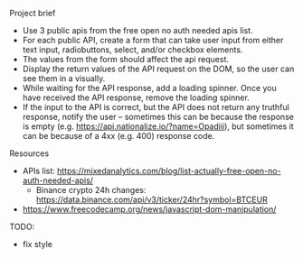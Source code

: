 Project brief

- Use 3 public apis from the free open no auth needed apis list.
- For each public API, create a form that can take user input from either text input, radiobuttons, select, and/or checkbox elements.
- The values from the form should affect the api request.
- Display the return values of the API request on the DOM, so the user can see them in a visually.
- While waiting for the API response, add a loading spinner. Once you have received the API response, remove the loading spinner.
- If the input to the API is correct, but the API does not return any truthful response, notify the user – sometimes this can be because the response is empty (e.g. https://api.nationalize.io/?name=Opadiii), but sometimes it can be because of a 4xx (e.g. 400) response code.

Resources

- APIs list: https://mixedanalytics.com/blog/list-actually-free-open-no-auth-needed-apis/
  - Binance crypto 24h changes: https://data.binance.com/api/v3/ticker/24hr?symbol=BTCEUR
- https://www.freecodecamp.org/news/javascript-dom-manipulation/

TODO:

- fix style

